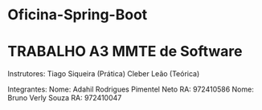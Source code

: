 # Oficina-Spring-Boot

# TRABALHO A3 MMTE de Software

Instrutores: 
Tiago Siqueira (Prática)
Cleber Leão (Teórica)

Integrantes:
Nome: Adahil Rodrigues Pimentel Neto
RA: 972410586
Nome: Bruno Verly Souza
RA: 972410047
